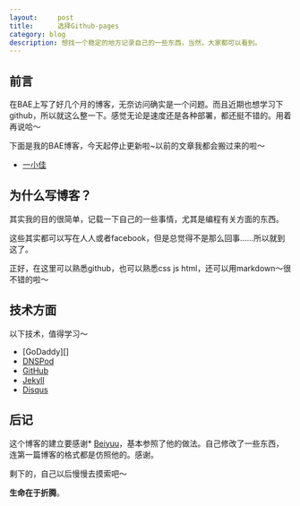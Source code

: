 ```yaml
---
layout:     post
title:      选择Github-pages
category: blog
description: 想找一个稳定的地方记录自己的一些东西，当然，大家都可以看到。
---
```


## 前言

在BAE上写了好几个月的博客，无奈访问确实是一个问题。而且近期也想学习下github，所以就这么整一下。感觉无论是速度还是各种部署，都还挺不错的。用着再说哈～

下面是我的BAE博客，今天起停止更新啦~以前的文章我都会搬过来的啦～

* [一小佳][]


## 为什么写博客？

其实我的目的很简单，记载一下自己的一些事情，尤其是编程有关方面的东西。

这些其实都可以写在人人或者facebook，但是总觉得不是那么回事……所以就到这了。

正好，在这里可以熟悉github，也可以熟悉css js html，还可以用markdown～很不错的啦～

## 技术方面

以下技术，值得学习～

* [GoDaddy][]
* [DNSPod][]
* [GitHub][]
* [Jekyll][]
* [Disqus][]

## 后记

这个博客的建立要感谢* [Beiyuu][]，基本参照了他的做法。自己修改了一些东西，连第一篇博客的格式都是仿照他的。感谢。

剩下的，自己以后慢慢去摸索吧～

**生命在于折腾**。

[BeiYuu]:    http://beiyuu.com  "BeiYuu"
[一小佳]:   http://yijia007.duapp.com/   "一小佳"
[GitHub]: http://github.com "Github:social coding"
[Jekyll]:   https://github.com/mojombo/jekyll
[Disqus]: http://disqus.com "Disqus"
[DNSPod]: http://dnspod.cn "DNSPod"
